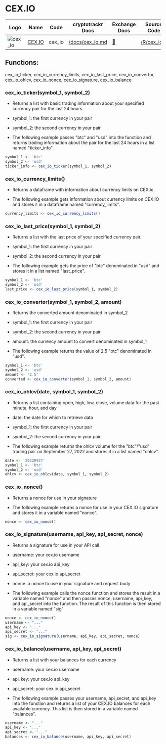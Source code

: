 # CEX.IO

| Logo                                                                                                           | Name                      | Code   | cryptotrackr Docs                                                                        | Exchange Docs                                      | Source Code                                                                      |
|----------------------------------------------------------------------------------------------------------------|---------------------------|--------|------------------------------------------------------------------------------------------|----------------------------------------------------|----------------------------------------------------------------------------------|
| ![cex_io](https://user-images.githubusercontent.com/1294454/27766442-8ddc33b0-5ed8-11e7-8b98-f786aef0f3c9.jpg) | [CEX.IO](https://cex.io/) | cex_io | [/docs/cex_io.md](https://github.com/TrevorFrench/cryptotrackr/blob/main/docs/cex_io.md) | [🏢](https://docs.cex.io/#cex-io-api-introduction) | [/R/cex_io.R](https://github.com/TrevorFrench/cryptotrackr/blob/main/R/cex_io.R) |

## Functions:

cex_io_ticker, cex_io_currency_limits, cex_io_last_price, cex_io_convertor, cex_io_ohlcv, cex_io_nonce, cex_io_signature, cex_io_balance

### cex_io_ticker(symbol_1, symbol_2)

-   Returns a list with basic trading information about your specified currency pair for the last 24 hours.

-   symbol_1: the first currency in your pair

-   symbol_2: the second currency in your pair

-   The following example passes "btc" and "usd" into the function and returns trading information about the pair for the last 24 hours in a list named "ticker_info".

``` r
symbol_1 <- 'btc'
symbol_2 <- 'usd'
ticker_info <- cex_io_ticker(symbol_1, symbol_2)
```

### cex_io_currency_limits()

-   Returns a dataframe with information about currency limits on CEX.io.

-   The following example gets information about currency limits on CEX.IO and stores it in a dataframe named "currency_limits".

``` r
currency_limits <- cex_io_currency_limits()
```

### cex_io_last_price(symbol_1, symbol_2)

-   Returns a list with the last price of your specified currency pair.

-   symbol_1: the first currency in your pair

-   symbol_2: the second currency in your pair

-   The following example gets the price of "btc" denominated in "usd" and stores it in a list named "last_price".

``` r
symbol_1 <- 'btc'
symbol_2 <- 'usd'
last_price <- cex_io_last_price(symbol_1, symbol_2)
```

### cex_io_convertor(symbol_1, symbol_2, amount)

-   Returns the converted amount denominated in symbol_2

-   symbol_1: the first currency in your pair

-   symbol_2: the second currency in your pair

-   amount: the currency amount to convert denominated in symbol_1

-   The following example returns the value of 2.5 "btc" denominated in "usd".

``` r
symbol_1 <- 'btc'
symbol_2 <- 'usd'
amount <- '2.5'
converted <- cex_io_converter(symbol_1, symbol_2, amount)
```

### cex_io_ohlcv(date, symbol_1, symbol_2)

-   Returns a list containing open, high, low, close, volume data for the past minute, hour, and day

-   date: the date for which to retrieve data

-   symbol_1: the first currency in your pair

-   symbol_2: the second currency in your pair

-   The following example returns the ohlcv volume for the "btc"/"usd" trading pair on September 27, 2022 and stores it in a list named "ohlcv".

``` r
date <- '20220927'
symbol_1 <- 'btc'
symbol_2 <- 'usd'
ohlcv <- cex_io_ohlcv(date, symbol_1, symbol_2)
```

### cex_io_nonce()

-   Returns a nonce for use in your signature

-   The following example returns a nonce for use in your CEX.IO signature and stores it in a variable named "nonce".

``` r
nonce <- cex_io_nonce()
```

### cex_io_signature(username, api_key, api_secret, nonce)

-   Returns a signature for use in your API call

-   username: your cex.io username

-   api_key: your cex.io api_key

-   api_secret: your cex.io api_secret

-   nonce: a nonce to use in your signature and request body

-   The following example calls the nonce function and stores the result in a variable named "nonce" and then passes nonce, username, api_key, and api_secret into the function. The result of this function is then stored in a variable named "sig"

``` r
nonce <- cex_io_nonce()
username <- "..."
api_key <- "..."
api_secret <- "..."
sig <- cex_io_signature(username, api_key, api_secret, nonce)
```

### cex_io_balance(username, api_key, api_secret)

-   Returns a list with your balances for each currency

-   username: your cex.io username

-   api_key: your cex.io api_key

-   api_secret: your cex.io api_secret

-   The following example passes your username, api_secret, and api_key into the function and returns a list of your CEX.IO balances for each available currency. This list is then stored in a variable named "balances".

``` r
username <- "..."
api_key <- "..."
api_secret <- "..."
balances <- cex_io_balance(username, api_key, api_secret)
```

### 
